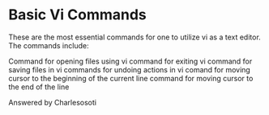 
# Basic Vi Commands

These are the most essential commands for one to utilize vi as a text editor. The commands include:

Command for opening files using vi
command for exiting vi
command for saving files in vi
commands for undoing actions in vi
comand for moving cursor to the beginning of the current line
command for moving cursor to the end of the line

Answered by Charlesosoti
